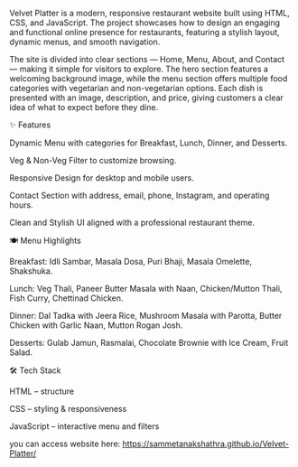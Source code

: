 Velvet Platter is a modern, responsive restaurant website built using HTML, CSS, and JavaScript. The project showcases how to design an engaging and functional online presence for restaurants, featuring a stylish layout, dynamic menus, and smooth navigation.

The site is divided into clear sections — Home, Menu, About, and Contact — making it simple for visitors to explore. The hero section features a welcoming background image, while the menu section offers multiple food categories with vegetarian and non-vegetarian options. Each dish is presented with an image, description, and price, giving customers a clear idea of what to expect before they dine.

✨ Features

Dynamic Menu with categories for Breakfast, Lunch, Dinner, and Desserts.

Veg & Non-Veg Filter to customize browsing.

Responsive Design for desktop and mobile users.

Contact Section with address, email, phone, Instagram, and operating hours.

Clean and Stylish UI aligned with a professional restaurant theme.

🍽️ Menu Highlights

Breakfast: Idli Sambar, Masala Dosa, Puri Bhaji, Masala Omelette, Shakshuka.

Lunch: Veg Thali, Paneer Butter Masala with Naan, Chicken/Mutton Thali, Fish Curry, Chettinad Chicken.

Dinner: Dal Tadka with Jeera Rice, Mushroom Masala with Parotta, Butter Chicken with Garlic Naan, Mutton Rogan Josh.

Desserts: Gulab Jamun, Rasmalai, Chocolate Brownie with Ice Cream, Fruit Salad.

🛠️ Tech Stack

HTML – structure

CSS – styling & responsiveness

JavaScript – interactive menu and filters

you can access website here:  https://sammetanakshathra.github.io/Velvet-Platter/
